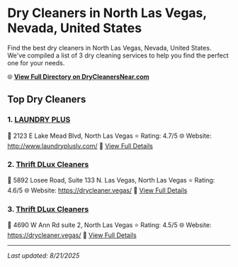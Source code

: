 # Dry Cleaners in North Las Vegas, Nevada, United States

Find the best dry cleaners in North Las Vegas, Nevada, United States. We've compiled a list of 3 dry cleaning services to help you find the perfect one for your needs.

🌐 **[View Full Directory on DryCleanersNear.com](https://drycleanersnear.com/city/US/Nevada/North%20Las%20Vegas)**

## Top Dry Cleaners

### 1. [LAUNDRY PLUS](https://drycleanersnear.com/dryCleaner/687ef0b075997f6da5b63ae3/laundry-plus)
📍 2123 E Lake Mead Blvd, North Las Vegas
⭐ Rating: 4.7/5
🌐 Website: http://www.laundrypluslv.com/
🔗 [View Full Details](https://drycleanersnear.com/dryCleaner/687ef0b075997f6da5b63ae3/laundry-plus)

### 2. [Thrift DLux Cleaners](https://drycleanersnear.com/dryCleaner/687ef14875997f6da5b640cb/thrift-dlux-cleaners)
📍 5892 Losee Road, Suite 133 N. Las Vegas, North Las Vegas
⭐ Rating: 4.6/5
🌐 Website: https://drycleaner.vegas/
🔗 [View Full Details](https://drycleanersnear.com/dryCleaner/687ef14875997f6da5b640cb/thrift-dlux-cleaners)

### 3. [Thrift DLux Cleaners](https://drycleanersnear.com/dryCleaner/687ef14c75997f6da5b640e9/thrift-dlux-cleaners)
📍 4690 W Ann Rd suite 2, North Las Vegas
⭐ Rating: 4.5/5
🌐 Website: https://drycleaner.vegas/
🔗 [View Full Details](https://drycleanersnear.com/dryCleaner/687ef14c75997f6da5b640e9/thrift-dlux-cleaners)


---

*Last updated: 8/21/2025*
